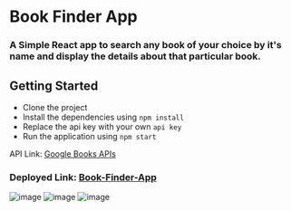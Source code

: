 # Book Finder App

### A Simple React app to search any book of your choice by it's name and display the details about that particular book.

## Getting Started

- Clone the project
- Install the dependencies using `npm install`
- Replace the api key with your own `api key`
- Run the application using `npm start`

API Link: [Google Books APIs](https://developers.google.com/books)

### Deployed Link: [Book-Finder-App](https://book-finder-app-1.netlify.app/)

![image](https://github.com/imbeshat/book-finder-application/assets/48837703/029d8175-415b-4889-8609-7024e875d9d9)
![image](https://github.com/imbeshat/book-finder-application/assets/48837703/b0f01178-d1c1-480c-8c50-b80cf0d7f4c7)
![image](https://github.com/imbeshat/book-finder-application/assets/48837703/506a6c0a-430f-43de-a401-5983bbc8b616)
